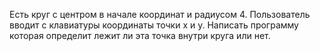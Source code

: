 Есть круг с центром в начале координат и радиусом 4. Пользователь вводит с клавиатуры координаты точки x и y. Написать программу которая определит лежит ли эта точка внутри круга или нет.